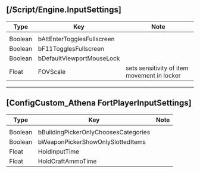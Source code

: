 ## [/Script/Engine.InputSettings]
| Type | Key | Note |
| - | - | - |
| | | |
| Boolean | bAltEnterTogglesFullscreen | |
| Boolean | bF11TogglesFullscreen | |
| Boolean | bDefaultViewportMouseLock | |
| Float | FOVScale | sets sensitivity of item movement in locker |


---
## [ConfigCustom_Athena FortPlayerInputSettings]
| Type | Key | Note |
| - | - | - |
| | | |
| Boolean | bBuildingPickerOnlyChoosesCategories | |
| Boolean | bWeaponPickerShowOnlySlottedItems | |
| Float | HoldInputTime | |
| Float | HoldCraftAmmoTime | |

